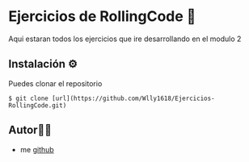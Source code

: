 # Ejercicios de RollingCode 🚀
Aqui estaran todos los ejercicios que ire desarrollando en el modulo 2

## Instalación ⚙️
Puedes clonar el repositorio

`$ git clone [url](https://github.com/Wlly1618/Ejercicios-RollingCode.git)`

## Autor👨‍💻

- me [github](https://github.com/Wlly1618)
